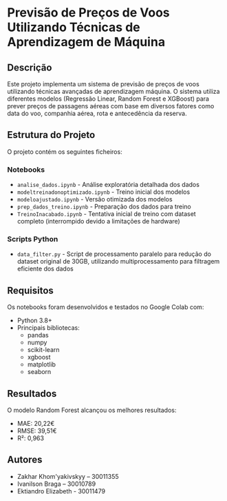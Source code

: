 # Previsão de Preços de Voos Utilizando Técnicas de Aprendizagem de Máquina

## Descrição
Este projeto implementa um sistema de previsão de preços de voos utilizando técnicas avançadas de aprendizagem máquina. O sistema utiliza diferentes modelos (Regressão Linear, Random Forest e XGBoost) para prever preços de passagens aéreas com base em diversos fatores como data do voo, companhia aérea, rota e antecedência da reserva.

## Estrutura do Projeto

O projeto contém os seguintes ficheiros:

### Notebooks
* `analise_dados.ipynb` - Análise exploratória detalhada dos dados
* `modeltreinadonoptimizado.ipynb` - Treino inicial dos modelos
* `modeloajustado.ipynb` - Versão otimizada dos modelos
* `prep_dados_treino.ipynb` - Preparação dos dados para treino
* `TreinoInacabado.ipynb` - Tentativa inicial de treino com dataset completo (interrompido devido a limitações de hardware)

### Scripts Python
* `data_filter.py` - Script de processamento paralelo para redução do dataset original de 30GB, utilizando multiprocessamento para filtragem eficiente dos dados

## Requisitos

Os notebooks foram desenvolvidos e testados no Google Colab com:
* Python 3.8+
* Principais bibliotecas:
  - pandas
  - numpy
  - scikit-learn
  - xgboost
  - matplotlib
  - seaborn

## Resultados
O modelo Random Forest alcançou os melhores resultados:
* MAE: 20,22€
* RMSE: 39,51€
* R²: 0,963

## Autores
* Zakhar Khom'yakivskyy – 30011355
* Ivanilson Braga – 30010789
* Ektiandro Elizabeth - 30011479
